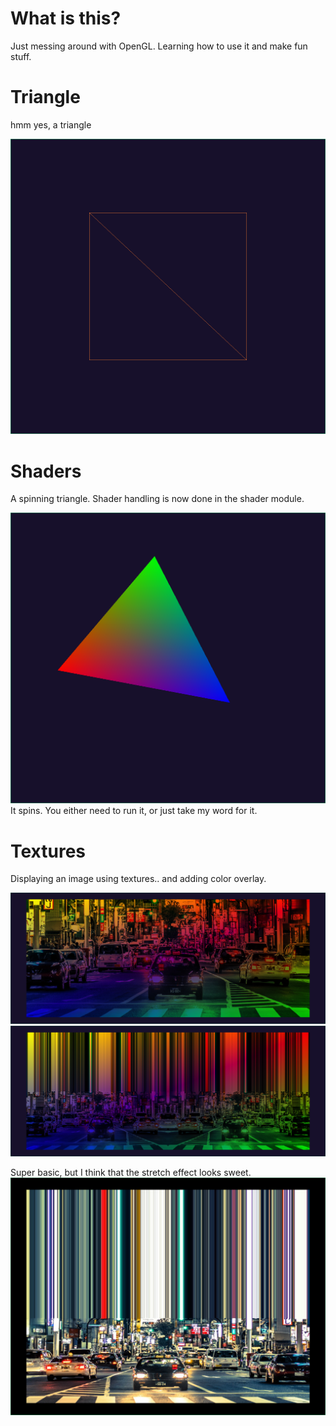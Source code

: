 # What is this?

Just messing around with OpenGL. Learning how to use it and make fun stuff.

# Triangle
hmm yes, a triangle

![triangle](attachments/triangle.png)

# Shaders
A spinning triangle. Shader handling is now done in the shader module.

![shaders](attachments/shaders.png)
It spins. You either need to run it, or just take my word for it.

# Textures
Displaying an image using textures.. and adding color overlay.

![textures1](attachments/textures1.png)
![textures2](attachments/textures2.png)

Super basic, but I think that the stretch effect looks sweet.
![texture_stretch](attachments/texture_clamp.png)

